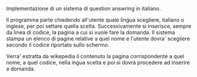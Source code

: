 Implementazione di un sistema di question answring in italiano.

Il programma parte chiedendo all'utente quale lingua scegliere, italiano o inglese, per poi settare quella scelta.
Successivamente si inserisce, sempre  da linea di codice, la pagina a cui si vuole fare la domanda. Il sistema stampa un elenco di pagine relative a quel nome e l'utente dovra' scegliere secondo il codice riportato sullo schermo.

Verra' estratta da wikepedia il contenuto la pagina corrispondente a quel nome, a quel codice, nella ingua scelta e poi si dovrà procedere ad inserire a domanda.



